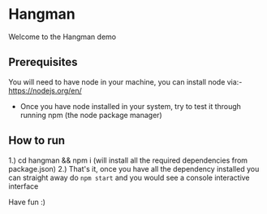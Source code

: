 # Hangman
Welcome to the Hangman demo

## Prerequisites
You will need to have node in your machine, you can install node via:- https://nodejs.org/en/
- Once you have node installed in your system, try to test it through running npm (the node package manager)

## How to run 
1.) cd hangman && npm i (will install all the required dependencies from package.json)
2.) That's it, once you have all the dependency installed you can straight away do ```npm start``` and you would see a console interactive interface

Have fun :)